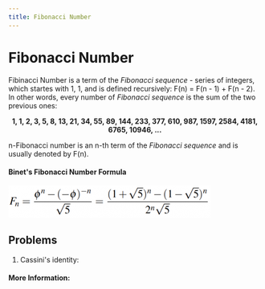 ```yaml
---
title: Fibonacci Number
---
```

# Fibonacci Number

Fibinacci Number is a term of the <i>Fibonacci sequence</i> - series of integers, which startes with 1, 1, and is defined recursively: F(n) = F(n - 1) + F(n - 2). In other words, every number of <i>Fibonacci sequence</i> is the sum of the two previous ones:

<p align="center"><b>1, 1, 2, 3, 5, 8, 13, 21, 34, 55, 89, 144, 233, 377, 610, 987, 1597, 2584, 4181, 6765, 10946, ...</b></p>

n-Fibonacci number is an n-th term of the <i>Fibonacci sequence</i> and is usually denoted by F(n).

#### Binet's Fibonacci Number Formula

![<p align="center"><p>](https://github.com/nuwanda57/resources/blob/master/images/binet%20(1)_403x64.png)

## Problems

1. Cassini's identity: 


<!-- The article goes here, in GitHub-flavored Markdown. Feel free to add YouTube videos, images, and CodePen/JSBin embeds  -->

#### More Information:
<!-- Please add any articles you think might be helpful to read before writing the article -->


